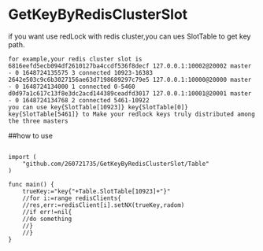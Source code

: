 # GetKeyByRedisClusterSlot
if you want use redLock with redis cluster,you can ues SlotTable to get key path.


```
for example,your redis cluster slot is
6816eefd5ecb094df2610127ba4ccdf536f8decf 127.0.0.1:10002@20002 master - 0 1648724135575 3 connected 10923-16383
2642e503c9c6b3027156ae63d7198689297c79e5 127.0.0.1:10000@20000 master - 0 1648724134000 1 connected 0-5460
d0d97a1c617c13f8e3dc2acd144389ceadfd3017 127.0.0.1:10001@20001 master - 0 1648724134768 2 connected 5461-10922
you can use key{SlotTable[10923]} key{SlotTable[0]} key{SlotTable[5461]} to Make your redlock keys truly distributed among the three masters
```
##how to use
```

import (
	"github.com/260721735/GetKeyByRedisClusterSlot/Table"
)

func main() {
	trueKey:="key{"+Table.SlotTable[10923]+"}"
	//for i:=range redisClients{
	//res,err:=redisClient[i].setNX(trueKey,radom)
	//if err!=nil{
	//do something
	//}
	//}
}
```